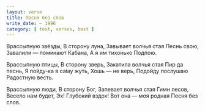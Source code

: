 ```yaml
---
layout: verse
title: Песня без слов
write_date: ~ 1996
category: [ text, verses, best ]
---
```

Врассыпную звёзды,
В сторону луна,
Завывает волчья стая
Песнь свою,
Завалили — поминают
Кабана,
А я им тихонько
Подпою.

Врассыпную птицы,
В сторону зверь,
Закатила волчья стая
Пир да песнь,
Я пойду-ка в са́му жуть,
Хошь — не верь,
Подойду послушаю
Радостную весть.

Врассыпную люди,
В сторону Бог,
Запевает волчья стая
Гимн лесов,
Весело нам будет,
Эх! Глубокий вздох!
Вот она — моя родная
Песня без слов.

